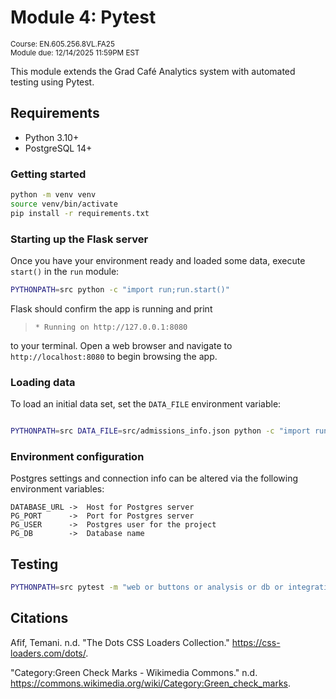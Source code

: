 # Module 4: Pytest

<small>Course: EN.605.256.8VL.FA25</small>
<br/>
<small>Module due: 12/14/2025 11:59PM EST</small>

This module extends the Grad Café Analytics system with automated testing using Pytest.

## Requirements

* Python 3.10+
* PostgreSQL 14+

### Getting started

```bash
python -m venv venv
source venv/bin/activate
pip install -r requirements.txt
```

### Starting up the Flask server

Once you have your environment ready and loaded some data, execute `start()` in the `run` module:

```sh
PYTHONPATH=src python -c "import run;run.start()"
```

Flask should confirm the app is running and print

> `* Running on http://127.0.0.1:8080`

to your terminal. Open a web browser and navigate to `http://localhost:8080` to begin browsing the app.

### Loading data

To load an initial data set, set the `DATA_FILE` environment variable:

```sh

PYTHONPATH=src DATA_FILE=src/admissions_info.json python -c "import run;run.start()"
```

### Environment configuration

Postgres settings and connection info can be altered via the following environment variables:

```
DATABASE_URL ->  Host for Postgres server
PG_PORT      ->  Port for Postgres server
PG_USER      ->  Postgres user for the project
PG_DB        ->  Database name
```

## Testing

```bash
PYTHONPATH=src pytest -m "web or buttons or analysis or db or integration" --cov=src --cov-report=html
```

## Citations

Afif, Temani. n.d. "The Dots CSS Loaders Collection." https://css-loaders.com/dots/.

"Category:Green Check Marks - Wikimedia Commons." n.d. https://commons.wikimedia.org/wiki/Category:Green_check_marks.
